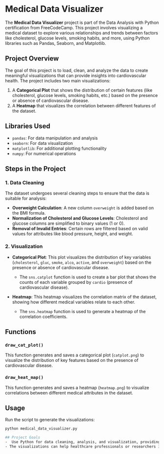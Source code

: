 # Medical Data Visualizer

The **Medical Data Visualizer** project is part of the Data Analysis with Python certification from FreeCodeCamp. This project involves visualizing a medical dataset to explore various relationships and trends between factors like cholesterol, glucose levels, smoking habits, and more, using Python libraries such as Pandas, Seaborn, and Matplotlib.

## Project Overview

The goal of this project is to load, clean, and analyze the data to create meaningful visualizations that can provide insights into cardiovascular health. The project includes two main visualizations:
1. A **Categorical Plot** that shows the distribution of certain features (like cholesterol, glucose levels, smoking habits, etc.) based on the presence or absence of cardiovascular disease.
2. A **Heatmap** that visualizes the correlation between different features of the dataset.

## Libraries Used
- `pandas`: For data manipulation and analysis
- `seaborn`: For data visualization
- `matplotlib`: For additional plotting functionality
- `numpy`: For numerical operations


## Steps in the Project

### 1. Data Cleaning

The dataset undergoes several cleaning steps to ensure that the data is suitable for analysis:
- **Overweight Calculation**: A new column `overweight` is added based on the BMI formula.
- **Normalization of Cholesterol and Glucose Levels**: Cholesterol and glucose columns are simplified to binary values (1 or 0).
- **Removal of Invalid Entries**: Certain rows are filtered based on valid values for attributes like blood pressure, height, and weight.

### 2. Visualization

- **Categorical Plot**: 
  This plot visualizes the distribution of key variables (`cholesterol`, `gluc`, `smoke`, `alco`, `active`, and `overweight`) based on the presence or absence of cardiovascular disease.
  - The `sns.catplot` function is used to create a bar plot that shows the counts of each variable grouped by `cardio` (presence of cardiovascular disease).

- **Heatmap**: 
  This heatmap visualizes the correlation matrix of the dataset, showing how different medical variables relate to each other.
  - The `sns.heatmap` function is used to generate a heatmap of the correlation coefficients.

## Functions

### `draw_cat_plot()`
This function generates and saves a categorical plot (`catplot.png`) to visualize the distribution of key features based on the presence of cardiovascular disease.

### `draw_heat_map()`
This function generates and saves a heatmap (`heatmap.png`) to visualize correlations between different medical attributes in the dataset.

## Usage
Run the script to generate the visualizations:
```bash
python medical_data_visualizer.py

## Project Goals
-  Use Python for data cleaning, analysis, and visualization, providing insights into cardiovascular health.
- The visualizations can help healthcare professionals or researchers identify key trends and relationships between different health indicators.


